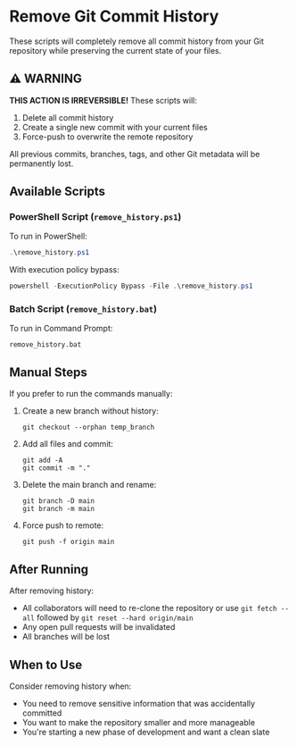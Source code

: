 # Remove Git Commit History

These scripts will completely remove all commit history from your Git repository while preserving the current state of your files.

## ⚠️ WARNING

**THIS ACTION IS IRREVERSIBLE!** These scripts will:
1. Delete all commit history
2. Create a single new commit with your current files
3. Force-push to overwrite the remote repository

All previous commits, branches, tags, and other Git metadata will be permanently lost.

## Available Scripts

### PowerShell Script (`remove_history.ps1`)

To run in PowerShell:
```powershell
.\remove_history.ps1
```

With execution policy bypass:
```powershell
powershell -ExecutionPolicy Bypass -File .\remove_history.ps1
```

### Batch Script (`remove_history.bat`)

To run in Command Prompt:
```
remove_history.bat
```

## Manual Steps

If you prefer to run the commands manually:

1. Create a new branch without history:
   ```
   git checkout --orphan temp_branch
   ```

2. Add all files and commit:
   ```
   git add -A
   git commit -m "."
   ```

3. Delete the main branch and rename:
   ```
   git branch -D main
   git branch -m main
   ```

4. Force push to remote:
   ```
   git push -f origin main
   ```

## After Running

After removing history:
- All collaborators will need to re-clone the repository or use `git fetch --all` followed by `git reset --hard origin/main`
- Any open pull requests will be invalidated
- All branches will be lost

## When to Use

Consider removing history when:
- You need to remove sensitive information that was accidentally committed
- You want to make the repository smaller and more manageable
- You're starting a new phase of development and want a clean slate 